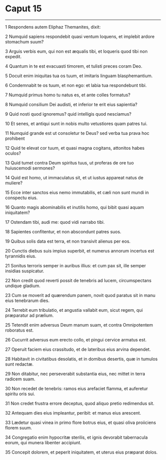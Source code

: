 # Caput 15

***

1 Respondens autem Eliphaz Themanites, dixit:

2 Numquid sapiens respondebit quasi ventum loquens, et implebit ardore stomachum suum?

3 Arguis verbis eum, qui non est æqualis tibi, et loqueris quod tibi non expedit.

4 Quantum in te est evacuasti timorem, et tulisti preces coram Deo.

5 Docuit enim iniquitas tua os tuum, et imitaris linguam blasphemantium.

6 Condemnabit te os tuum, et non ego: et labia tua respondebunt tibi.

7 Numquid primus homo tu natus es, et ante colles formatus?

8 Numquid consilium Dei audisti, et inferior te erit eius sapientia?

9 Quid nosti quod ignoremus? quid intelligis quod nesciamus?

10 Et senes, et antiqui sunt in nobis multo vetustiores quam patres tui.

11 Numquid grande est ut consoletur te Deus? sed verba tua prava hoc prohibent

12 Quid te elevat cor tuum, et quasi magna cogitans, attonitos habes oculos?

13 Quid tumet contra Deum spiritus tuus, ut proferas de ore tuo huiuscemodi sermones?

14 Quid est homo, ut immaculatus sit, et ut iustus appareat natus de muliere?

15 Ecce inter sanctos eius nemo immutabilis, et cæli non sunt mundi in conspectu eius.

16 Quanto magis abominabilis et inutilis homo, qui bibit quasi aquam iniquitatem?

17 Ostendam tibi, audi me: quod vidi narrabo tibi.

18 Sapientes confitentur, et non abscondunt patres suos.

19 Quibus solis data est terra, et non transivit alienus per eos.

20 Cunctis diebus suis impius superbit, et numerus annorum incertus est tyrannidis eius.

21 Sonitus terroris semper in auribus illius: et cum pax sit, ille semper insidias suspicatur.

22 Non credit quod reverti possit de tenebris ad lucem, circumspectans undique gladium.

23 Cum se moverit ad quærendum panem, novit quod paratus sit in manu eius tenebrarum dies.

24 Terrebit eum tribulatio, et angustia vallabit eum, sicut regem, qui præparatur ad prælium.

25 Tetendit enim adversus Deum manum suam, et contra Omnipotentem roboratus est.

26 Cucurrit adversus eum erecto collo, et pingui cervice armatus est.

27 Operuit faciem eius crassitudo, et de lateribus eius arvina dependet.

28 Habitavit in civitatibus desolatis, et in domibus desertis, quæ in tumulos sunt redactæ.

29 Non ditabitur, nec perseverabit substantia eius, nec mittet in terra radicem suam.

30 Non recedet de tenebris: ramos eius arefaciet flamma, et auferetur spiritu oris sui.

31 Non credet frustra errore deceptus, quod aliquo pretio redimendus sit.

32 Antequam dies eius impleantur, peribit: et manus eius arescent.

33 Lædetur quasi vinea in primo flore botrus eius, et quasi oliva proiiciens florem suum.

34 Congregatio enim hypocritæ sterilis, et ignis devorabit tabernacula eorum, qui munera libenter accipiunt.

35 Concepit dolorem, et peperit iniquitatem, et uterus eius præparat dolos.

